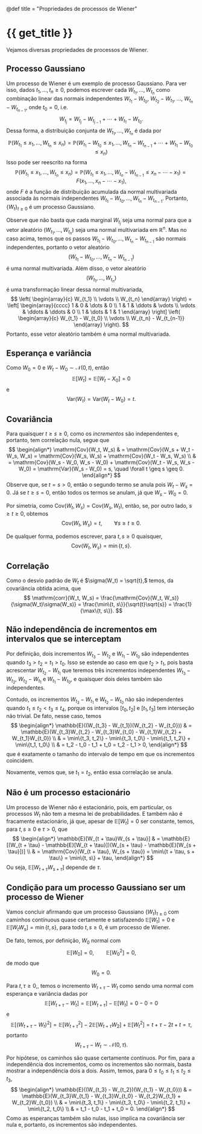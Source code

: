 @def title = "Propriedades de processos de Wiener"

# {{ get_title }}

Vejamos diversas propriedades de processos de Wiener.

## Processo Gaussiano

Um processo de Wiener é um exemplo de processo Gaussiano. Para ver isso, dados $t_1, \ldots, t_n \geq 0,$ podemos escrever cada $W_{t_1}, \ldots, W_{t_n}$ como combinação linear das normais independentes $W_{t_1} - W_{t_0},$ $W_{t_2} - W_{t_1},$ ..., $W_{t_n} - W_{t_{n-1}},$ onde $t_0 = 0,$ i.e.
$$
W_{t_j} = W_{t_j} - W_{t_{j-1}} + \cdots + W_{t_1} - W_{t_0}.
$$
Dessa forma, a distribuição conjunta de $W_{t_1}, \ldots, W_{t_n}$ é dada por
$$
\mathbb{P}(W_{t_1} \leq x_1, \ldots, W_{t_n} \leq x_n) = \mathbb{P}(W_{t_1} - W_{t_0} \leq x_1, \ldots, W_{t_n} - W_{t_{n-1}} + \cdots + W_{t_1} - W_{t_0} \leq x_n)
$$
Isso pode ser reescrito na forma
$$
\mathbb{P}(W_{t_1} \leq x_1, \ldots, W_{t_n} \leq x_n) = \mathbb{P}(W_{t_1} \leq x_1, \ldots, W_{t_n} - W_{t_{n-1}} \leq x_n - \cdots - x_1) = F(x_1, \ldots, x_n - \cdots - x_1),
$$
onde $F$ é a função de distribuição acumulada da normal multivariada associada às normais independentes $W_{t_1} - W_{t_0}, \ldots, W_{t_n} - W_{t_{n-1}}.$ Portanto, $\{W_t\}_{t\geq 0}$ é um processo Gaussiano.

Observe que não basta que cada marginal $W_{t_j}$ seja uma normal para que a vetor aleatório $(W_{t_1}, \ldots, W_{t_n})$ seja uma normal multivariada em $\mathbb{R}^n.$ Mas no caso acima, temos que os passos $W_{t_1} - W_{t_0}, \ldots, W_{t_n} - W_{t_{n-1}}$ são normais independentes, portanto o vetor aleatório
$$
    (W_{t_1} - W_{t_0}, \ldots, W_{t_n} - W_{t_{n-1}})
$$
é uma normal multivariada. Além disso, o vetor aleatório
$$
    (W_{t_1}, \ldots, W_{t_n})
$$
é uma transformação linear dessa normal multivariada,
$$
    \left( \begin{array}{c} W_{t_1} \\ \vdots \\ W_{t_n} \end{array} \right) = \left[ \begin{array}{cccc} 1 & 0 & \dots & 0 \\ 1 & 1 & \ddots & \vdots \\ \vdots & \ddots & \ddots & 0 \\ 1 & \dots & 1 & 1 \end{array} \right] \left( \begin{array}{c} W_{t_1} - W_{t_0} \\ \vdots \\ W_{t_n} - W_{t_{n-1}} \end{array} \right).
$$
Portanto, esse vetor aleatório também é uma normal multivariada.

## Esperança e variância

Como $W_0 = 0$ e $W_t - W_0 \sim \mathcal{N}(0, t),$ então
$$
\mathbb{E}[W_t] = \mathbb{E}[W_t - X_0] = 0
$$
e
$$
\mathrm{Var}(W_t) = \mathrm{Var}(W_t - W_0) = t.
$$

## Covariância

Para quaisquer $t \geq s \geq 0,$ como os *incrementos* são independentes e, portanto, tem correlação nula, segue que
$$
\begin{align*}
\mathrm{Cov}(W_t, W_s) & = \mathrm{Cov}(W_s + W_t - W_s, W_s) = \mathrm{Cov}(W_s, W_s) + \mathrm{Cov}(W_t - W_s, W_s) \\ & = \mathrm{Cov}(W_s - W_0, W_s - W_0) + \mathrm{Cov}(W_t - W_s, W_s - W_0) = \mathrm{Var}(W_s - W_0) = s, \quad \forall t \geq s \geq 0.
\end{align*}
$$
Observe que, se $t = s > 0,$ então o segundo termo se anula pois $W_t - W_s = 0.$ Já se $t \geq s = 0,$ então todos os termos se anulam, já que $W_s - W_0 = 0.$

Por simetria, como $\mathrm{Cov}(W_t, W_s) = \mathrm{Cov}(W_s, W_t),$ então, se, por outro lado, $s \geq t \geq 0,$ obtemos
$$
\mathrm{Cov}(W_t, W_s) = t, \qquad \forall s \geq t \geq 0.
$$

De qualquer forma, podemos escrever, para $t, s \geq 0$ quaisquer,
$$
\mathrm{Cov}(W_t, W_s) = \min\{t, s\}.
$$

## Correlação

Como o desvio padrão de $W_t$ é $\sigma(W_t) = \sqrt{t},$ temos, da covariância obtida acima, que
$$
    \mathrm{corr}(W_t, W_s) = \frac{\mathrm{Cov}(W_t, W_s)}{\sigma(W_t)\sigma(W_s)} = \frac{\min\{t, s\}}{\sqrt{t}\sqrt{s}} = \frac{1}{\max\{t, s\}}.
$$

## Não independência de incrementos em intervalos que se interceptam

Por definição, dois incrementos $W_{t_3} - W_{t_2}$ e $W_{t_1} - W_{t_0}$ são independentes quando $t_3 > t_2 = t_1 > t_0.$ Isso se estende ao caso em que $t_2 > t_1,$ pois basta acrescentar $W_{t_2} - W_{t_1}$ que teremos três incrementos independentes $W_{t_3} - W_{t_2},$ $W_{t_2} - W_{t_1}$ e $W_{t_1} - W_{t_0},$ e quaisquer dois deles também são independentes.

Contudo, os incrementos $W_{t_3} - W_{t_1}$ e $W_{t_2} - W_{t_0}$ não são independentes quando $t_1 \leq t_2 < t_3 \leq t_4,$ porque os intervalos $[t_0, t_2]$ e $[t_1, t_3]$ tem interseção não trivial. De fato, nesse caso, temos
$$
\begin{align*}
\mathbb{E}((W_{t_3} - W_{t_1})(W_{t_2} - W_{t_0})) & = \mathbb{E}(W_{t_3}W_{t_2} - W_{t_3}W_{t_0} - W_{t_1}W_{t_2} + W_{t_1}W_{t_0}) \\
& = \min\{t_3, t_2\} - \min\{t_3, t_0\} - \min\{t_1, t_2\} + \min\{t_1, t_0\} \\
& = t_2 - t_0 - t_1 + t_0 = t_2 - t_1 > 0,
\end{align*}
$$
que é exatamente o tamanho do intervalo de tempo em que os incrementos coincidem.

Novamente, vemos que, se $t_1 = t_2,$ então essa correlação se anula.

## Não é um processo estacionário

Um processo de Wiener não é estacionário, pois, em particular, os processos $W_t$ não tem a mesma lei de probabilidades. E também não é fracamente estacionário, já que, apesar de $\mathbb{E}[W_t] = 0$ ser constante, temos, para $t, s\geq 0$ e $\tau > 0,$ que
$$
\begin{align*}
\mathbb{E}[W_{t + \tau}W_{s + \tau}] & = \mathbb{E}[(W_{t + \tau} - \mathbb{E}[W_{t + \tau}])(W_{s + \tau} - \mathbb{E}[W_{s + \tau}])] \\
& = \mathrm{Cov}(W_{t + \tau}, W_{s + \tau}) = \min\{t + \tau, s + \tau\} = \min\{t, s\} + \tau,
\end{align*}
$$
Ou seja, $\mathbb{E}[W_{t + \tau}W_{s + \tau}]$ depende de $\tau.$

## Condição para um processo Gaussiano ser um processo de Wiener

Vamos concluir afirmando que um processo Gaussiano $\{W_t\}_{t\geq 0}$ com caminhos contínuous quase certamente e satisfazendo $\mathbb{E}[W_t] = 0$ e $\mathbb{E}[W_t W_s] = \min\{t, s\},$ para todo $t, s \geq 0,$ é um processo de Wiener.

De fato, temos, por definição, $W_0$ normal com
$$
\mathbb{E}[W_0] = 0, \qquad \mathbb{E}[W_0^2] = 0,
$$
de modo que
$$
    W_0 = 0.
$$

Para $t, \tau \geq 0,,$ temos o incremento $W_{t+\tau} - W_t$ como sendo uma normal com esperança e variância dadas por
$$
    \mathbb{E}[W_{t+\tau} - W_t] = \mathbb{E}[W_{t+\tau}] - \mathbb{E}[W_t] = 0 - 0 = 0
$$
e 
$$
    \mathbb{E}[(W_{t+\tau} - W_t)^2] = \mathbb{E}[W_{t+\tau}^2] - 2\mathbb{E}[W_{t+\tau}W_2] + \mathbb{E}[W_t^2] = t + \tau - 2t + t = \tau,
$$
portanto
$$
    W_{t+\tau} - W_t \sim \mathcal{N}(0, \tau).
$$

Por hipótese, os caminhos são quase certamente contínuos. Por fim, para a independência dos incrementos, como os incrementos são normais, basta mostrar a independência dois a dois. Assim, temos, para $0 \leq t_0 \leq t_1 \leq t_2 \leq t_3,$
$$
\begin{align*}
\mathbb{E}((W_{t_3} - W_{t_2})(W_{t_1} - W_{t_0})) & = \mathbb{E}(W_{t_3}W_{t_1} - W_{t_3}W_{t_0} - W_{t_2}W_{t_1} + W_{t_2}W_{t_0}) \\
& = \min\{t_3, t_1\} - \min\{t_3, t_0\} - \min\{t_2, t_1\} + \min\{t_2, t_0\} \\
& = t_1 - t_0 - t_1 + t_0 = 0.
\end{align*}
$$
Como as esperanças também são nulas, isso implica na covariância ser nula e, portanto, os incrementos são independentes.
